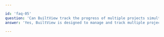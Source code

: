 ```yaml
---

id: 'faq-05'
question: 'Can BuiltView track the progress of multiple projects simultaneously?'
answer: 'Yes, BuiltView is designed to manage and track multiple projects simultaneously, allowing you to oversee all your projects from a single platform.'

---
```

